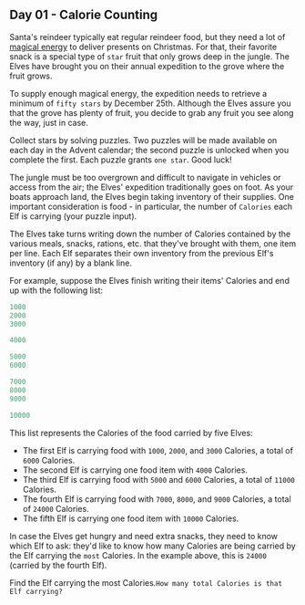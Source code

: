  ## Day 01 - Calorie Counting
Santa's reindeer typically eat regular reindeer food, but they need a lot of [magical energy](/2018/day/25) to deliver presents on Christmas. For that, their favorite snack is a special type of `star` fruit that only grows deep in the jungle. The Elves have brought you on their annual expedition to the grove where the fruit grows.

To supply enough magical energy, the expedition needs to retrieve a minimum of `fifty stars` by December 25th. Although the Elves assure you that the grove has plenty of fruit, you decide to grab any fruit you see along the way, just in case.

Collect stars by solving puzzles.  Two puzzles will be made available on each day in the Advent calendar; the second puzzle is unlocked when you complete the first.  Each puzzle grants `one star`. Good luck!

The jungle must be too overgrown and difficult to navigate in vehicles or access from the air; the Elves' expedition traditionally goes on foot. As your boats approach land, the Elves begin taking inventory of their supplies. One important consideration is food - in particular, the number of `Calories` each Elf is carrying (your puzzle input).

The Elves take turns writing down the number of Calories contained by the various meals, snacks, rations, etc. that they've brought with them, one item per line. Each Elf separates their own inventory from the previous Elf's inventory (if any) by a blank line.

For example, suppose the Elves finish writing their items' Calories and end up with the following list:

```javascript
1000
2000
3000

4000

5000
6000

7000
8000
9000

10000
```

This list represents the Calories of the food carried by five Elves:


 - The first Elf is carrying food with `1000`, `2000`, and `3000` Calories, a total of `6000` Calories.
 - The second Elf is carrying one food item with `4000` Calories.
 - The third Elf is carrying food with `5000` and `6000` Calories, a total of `11000` Calories.
 - The fourth Elf is carrying food with `7000`, `8000`, and `9000` Calories, a total of `24000` Calories.
 - The fifth Elf is carrying one food item with `10000` Calories.

In case the Elves get hungry and need extra snacks, they need to know which Elf to ask: they'd like to know how many Calories are being carried by the Elf carrying the `most` Calories. In the example above, this is `24000` (carried by the fourth Elf).

Find the Elf carrying the most Calories.`How many total Calories is that Elf carrying?`